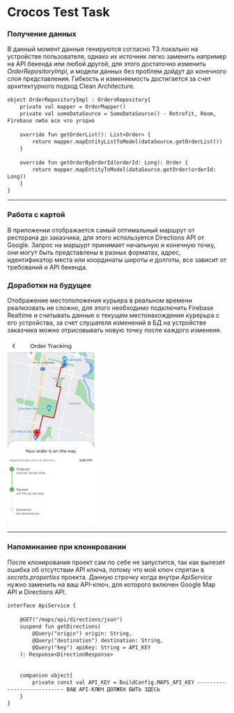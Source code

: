# Crocos Test Task
### Получение данных
В данный момент данные генируются согласно ТЗ локально на устройстве пользователя, однако их источник легко заменить например на API бекенда или любой другой, для этого достаточно изменить  *OrderRepositoryImpl*, и модели данных без проблем дойдут до конечного слоя представления. Гибкость и изменяемость достигается за счет архитектурного подход Clean Architecture.
```
object OrderRepositoryImpl : OrdersRepository{
    private val mapper = OrderMapper()
    private val someDataSource = SomeDataSource() - Retrofit, Room, Firebase либо все что угодно

    override fun getOrderList(): List<Order> {
        return mapper.mapEntityListToModel(dataSource.getOrderList())
    }

    override fun getOrderByOrderId(orderId: Long): Order {
        return mapper.mapEntityToModel(dataSource.getOrder(orderId: Long))
    }
}
```

---
### Работа с картой
В приложении отображается самый оптимальный маршрут от ресторана до заказчика, для этого используется Directions API от Google. Запрос на маршурт принимает начальную и конечную точку, они могут быть представлены в разных форматах, адрес, идентификатор места или координаты широты и долготы, все зависит от требований и API бекенда.

### Доработки на будущее
Отображение местоположения курьера в реальном времени реализовать не сложно, для этого необходимо подключить Firebase Realtime и считывать данные о текущем местонахождении курерьра с его устройства, за счет слушателя изменений в БД на устройстве заказчика можно отрисовывать новую точку после каждого изменеия.
<p align="start">
 <img width="200px" src="order_tracking.jpg" alt="qr"/>
</p>

---
### Напоминание при клонировании
После клонирования проект сам по себе не запустится, так как вылезет ошибка об отсутствии API ключа, потому что мой ключ спрятан в *secrets.properties* проекта. Данную строчку когда внутри *ApiService* нужно заменить на ваш API-ключ, для которого включен Google Map API и Directions API.
```
interface ApiService {

    @GET("/maps/api/directions/json")
    suspend fun getDirections(
        @Query("origin") origin: String,
        @Query("destination") destination: String,
        @Query("key") apiKey: String = API_KEY
    ): Response<DirectionResponse>


    companion object{
        private const val API_KEY = BuildConfig.MAPS_API_KEY --------------------------- ВАШ API-КЛЮЧ ДОЛЖЕН БЫТЬ ЗДЕСЬ
    }
}
```
